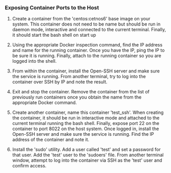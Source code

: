 ### Exposing Container Ports to the Host

1. Create a container from the 'centos:cetnos6' base image on your system. This container does not need to be name but should be run in daemon mode, interactive and connected to the current terminal. Finally, it should start the bash shell on start up

2. Using the appropriate Docker inspection command, find the IP address and name for the running container. Once you have the IP, ping the IP to be sure it is running. Finally, attach to the running container so you are logged into the shell.

3. From within the container, install the Open-SSH server and make sure the service is running. From another terminal, try to log into the container over SSH by IP and note the result.

4. Exit and stop the container. Remove the container from the list of previously run containers once you obtain the name from the appropriate Docker command.

5. Create another container, name this container 'test_ssh'. When creating the container, it should be run in interactive mode and attached to the current terminal running the bash shell. Finally, expose port 22 on the container to port 8022 on the host system. Once logged in, install the Open-SSH server and make sure the service is running. Find the IP address of the container and note it.

6. Install the 'sudo' utility. Add a user called 'test' and set a password for that user. Add the 'test' user to the 'sudoers' file. From another terminal window, attempt to log into the container via SSH as the 'test' user and confirm access.
